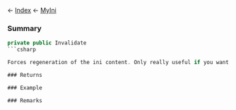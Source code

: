 ← [Index](Api-Index) ← [MyIni](VRage.Game.ModAPI.Ingame.Utilities.MyIni)

### Summary

```csharp
private public Invalidate
```csharp

Forces regeneration of the ini content. Only really useful if you want to reformat the configuration file.

### Returns

### Example

### Remarks

